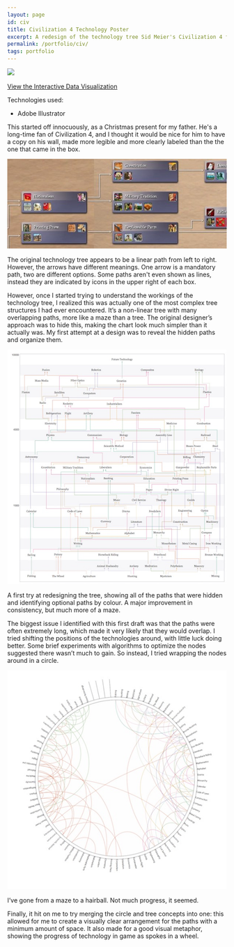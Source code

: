 ```yaml
---
layout: page
id: civ
title: Civilization 4 Technology Poster
excerpt: A redesign of the technology tree Sid Meier's Civilization 4 for accuracy and clarity.
permalink: /portfolio/civ/
tags: portfolio
---
```


<div class="piece">
    <div id="civFeature" class="feature">
        <img src="{{ site.baseurl }}/portfolio/civ/civ_poster_final.jpg" />
        <p class="link"><a href="http://pcclarke.github.io/civ-techs/">View the Interactive Data Visualization</a></p>
    </div>
    <div class="techs">
        <p>Technologies used:</p>
        <ul>
            <li>Adobe Illustrator</li>
        </ul>
    </div>
    <div class="block">
        <div class="left">
            <p>This started off innocuously, as a Christmas present for my father. He's a long-time fan of Civilization 4, and I thought it would be nice for him to have a copy on his wall, made more legible and more clearly labeled than the the one that came in the box.</p>
        </div>
        <div class="clear"></div>
    </div>
    <div class="block">
        <div class="left">
            <img src="civ_original.jpg" class="lesser" />
        </div>
        <div class="right">
            <p>The original technology tree appears to be a linear path from left to right. However, the arrows have different meanings. One arrow is a mandatory path, two are different options. Some paths aren't even shown as lines, instead they are indicated by icons in the upper right of each box.</p> 
        </div>
        <div class="clear"></div>
    </div>
    <div class="block">
        <div class="left">
            <p>However, once I started trying to understand the workings of the technology tree, I realized this was actually one of the most complex tree structures I had ever encountered. It’s a non-linear tree with many overlapping paths, more like a maze than a tree. The original designer’s approach was to hide this, making the chart look much simpler than it actually was. My first attempt at a design was to reveal the hidden paths and organize them.</p>
        </div>
        <div class="clear"></div>
    </div>
    <div class="block">
        <div class="left">
            <img src="civ_poster_draft1.jpg" class="lesser" />
        </div>
        <div class="right">
            <p>A first try at redesigning the tree, showing all of the paths that were hidden and identifying optional paths by colour. A major improvement in consistency, but much more of a maze.</p> 
        </div>
        <div class="clear"></div>
    </div>
    <div class="block">
        <div class="left">
            <p>The biggest issue I identified with this first draft was that the paths were often extremely long, which made it very likely that they would overlap. I tried shifting the positions of the technologies around, with little luck doing better. Some brief experiments with algorithms to optimize the nodes suggested there wasn’t much to gain. So instead, I tried wrapping the nodes around in a circle.</p>
        </div>
        <div class="clear"></div>
    </div>
    <div class="block">
        <div class="left">
            <img src="civ_poster_draft2.jpg" class="lesser" />
        </div>
        <div class="right">
            <p>I’ve gone from a maze to a hairball. Not much progress, it seemed.</p> 
        </div>
        <div class="clear"></div>
    </div>
    <div class="block">
        <div class="left">
            <p>Finally, it hit on me to try merging the circle and tree concepts into one: this allowed for me to create a visually clear arrangement for the paths with a minimum amount of space. It also made for a good visual metaphor, showing the progress of technology in game as spokes in a wheel.</p>
        </div>
        <div class="clear"></div>
    </div>
</div>